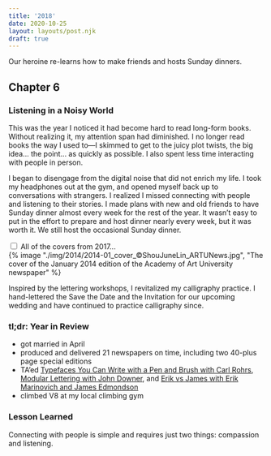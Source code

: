 ```yaml
---
title: '2018'
date: 2020-10-25
layout: layouts/post.njk
draft: true
---
```


<span class="small-caps">Our heroine re-learns how to make friends</span> and hosts Sunday dinners.

<!-- excerpt -->

<h2>Chapter 6</h2>
<h3>Listening in a Noisy World</h3>

This was the year I noticed it had become hard to read long-form books. Without realizing it, my attention span had diminished. I no longer read books the way I used to—I skimmed to get to the juicy plot twists, the big idea... the point... as quickly as possible. I also spent less time interacting with people in person.

I began to disengage from the digital noise that did not enrich my life. I took my headphones out at the gym, and opened myself back up to conversations with strangers. I realized I missed connecting with people and listening to their stories. I made plans with new and old friends to have Sunday dinner almost every week for the rest of the year. It wasn’t easy to put in the effort to prepare and host dinner nearly every week, but it was worth it. We still host the occasional Sunday dinner.

<div class="accordion">
<input type="checkbox" id="2018" class="accordion__input">
<label for="2018" class="accordion__label">All of the covers from 2017...</label>
  <div class="img-container">
  {% image "./img/2014/2014-01_cover_©ShouJuneLin_ARTUNews.jpg", "The cover of the January 2014 edition of the Academy of Art University newspaper" %}
  </div>
</div>

Inspired by the lettering workshops, I revitalized my calligraphy practice. I hand-lettered the Save the Date and the Invitation for our upcoming wedding and have continued to practice calligraphy since.

### tl;dr: Year in Review

* got married in April
* produced and delivered 21 newspapers on time, including two 40-plus page special editions
* TA’ed [Typefaces You Can Write with a Pen and Brush with Carl Rohrs](http://coopertype.org/event/typefaces_you_can_write_with_a_pen_brush_2), [Modular Lettering with John Downer](https://letterformarchive.org/events/view/modular-lettering/), and [Erik vs James with Erik Marinovich and James Edmondson](http://coopertype.org/event/erik_vs_james)
* climbed V8 at my local climbing gym

### Lesson Learned
Connecting with people is simple and requires just two things: compassion and listening. 